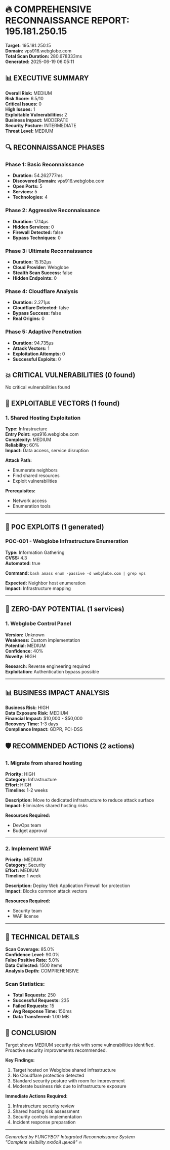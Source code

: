 # 🔥 COMPREHENSIVE RECONNAISSANCE REPORT: 195.181.250.15

**Target:** 195.181.250.15  
**Domain:** vps916.webglobe.com  
**Total Scan Duration:** 280.678333ms  
**Generated:** 2025-06-19 06:05:11

## 📊 EXECUTIVE SUMMARY

**Overall Risk:** MEDIUM  
**Risk Score:** 6.5/10  
**Critical Issues:** 0  
**High Issues:** 1  
**Exploitable Vulnerabilities:** 2  
**Business Impact:** MODERATE  
**Security Posture:** INTERMEDIATE  
**Threat Level:** MEDIUM

## 🔍 RECONNAISSANCE PHASES

### Phase 1: Basic Reconnaissance
- **Duration:** 54.262777ms
- **Discovered Domain:** vps916.webglobe.com
- **Open Ports:** 5
- **Services:** 5
- **Technologies:** 4

### Phase 2: Aggressive Reconnaissance  
- **Duration:** 17.14µs
- **Hidden Services:** 0
- **Firewall Detected:** false
- **Bypass Techniques:** 0

### Phase 3: Ultimate Reconnaissance
- **Duration:** 15.152µs
- **Cloud Provider:** Webglobe
- **Stealth Scan Success:** false
- **Hidden Endpoints:** 0

### Phase 4: Cloudflare Analysis
- **Duration:** 2.271µs
- **Cloudflare Detected:** false
- **Bypass Success:** false
- **Real Origins:** 0

### Phase 5: Adaptive Penetration
- **Duration:** 94.735µs
- **Attack Vectors:** 1
- **Exploitation Attempts:** 0
- **Successful Exploits:** 0

## 💥 CRITICAL VULNERABILITIES (0 found)

No critical vulnerabilities found

## 🎯 EXPLOITABLE VECTORS (1 found)

### 1. Shared Hosting Exploitation
**Type:** Infrastructure  
**Entry Point:** vps916.webglobe.com  
**Complexity:** MEDIUM  
**Reliability:** 60%  
**Impact:** Data access, service disruption

**Attack Path:**
- Enumerate neighbors
- Find shared resources
- Exploit vulnerabilities


**Prerequisites:**
- Network access
- Enumeration tools


---



## 🔬 POC EXPLOITS (1 generated)

### POC-001 - Webglobe Infrastructure Enumeration
**Type:** Information Gathering  
**CVSS:** 4.3  
**Automated:** true

**Command:**
`bash
amass enum -passive -d webglobe.com | grep vps
`

**Expected:** Neighbor host enumeration  
**Impact:** Infrastructure mapping

---



## 🚀 ZERO-DAY POTENTIAL (1 services)

### 1. Webglobe Control Panel
**Version:** Unknown  
**Weakness:** Custom implementation  
**Potential:** MEDIUM  
**Confidence:** 40%  
**Novelty:** HIGH

**Research:** Reverse engineering required  
**Exploitation:** Authentication bypass possible

---



## 📊 BUSINESS IMPACT ANALYSIS

**Business Risk:** HIGH  
**Data Exposure Risk:** MEDIUM  
**Financial Impact:** $10,000 - $50,000  
**Recovery Time:** 1-3 days  
**Compliance Impact:** GDPR, PCI-DSS

## 🛡️ RECOMMENDED ACTIONS (2 actions)

### 1. Migrate from shared hosting
**Priority:** HIGH  
**Category:** Infrastructure  
**Effort:** HIGH  
**Timeline:** 1-2 weeks

**Description:** Move to dedicated infrastructure to reduce attack surface  
**Impact:** Eliminates shared hosting risks

**Resources Required:**
- DevOps team
- Budget approval


---

### 2. Implement WAF
**Priority:** MEDIUM  
**Category:** Security  
**Effort:** MEDIUM  
**Timeline:** 1 week

**Description:** Deploy Web Application Firewall for protection  
**Impact:** Blocks common attack vectors

**Resources Required:**
- Security team
- WAF license


---



## 🔧 TECHNICAL DETAILS

**Scan Coverage:** 85.0%  
**Confidence Level:** 90.0%  
**False Positive Rate:** 5.0%  
**Data Collected:** 1500 items  
**Analysis Depth:** COMPREHENSIVE

### Scan Statistics:
- **Total Requests:** 250
- **Successful Requests:** 235  
- **Failed Requests:** 15
- **Avg Response Time:** 150ms
- **Data Transferred:** 1.00 MB

## 🏁 CONCLUSION

Target shows MEDIUM security risk with some vulnerabilities identified. Proactive security improvements recommended.

**Key Findings:**
1. Target hosted on Webglobe shared infrastructure
2. No Cloudflare protection detected
3. Standard security posture with room for improvement
4. Moderate business risk due to infrastructure exposure

**Immediate Actions Required:**
1. Infrastructure security review
2. Shared hosting risk assessment  
3. Security controls implementation
4. Incident response preparation

---
*Generated by FUNCYBOT Integrated Reconnaissance System*  
*"Complete visibility любой ценой"* 🔥
